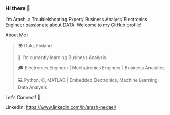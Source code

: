 ### Hi there 👋

I'm Arash, a Troublelshooting Expert/ Business Analyst/ Electronics Engineer passionate about DATA. Welcome to my GitHub profile!

About Me ℹ️

>🌍 Oulu, Finland
>
>🌱 I’m currently learning Business Analysis
>
>🎓 Electronics Engineer | Mechatronics Engineer | Business Analytics
>
>💻 Python, C, MATLAB | Embedded Electronics, Machine Learning, Data Analysis

Let's Connect! 🤝

LinkedIn: https://www.linkedin.com/in/arash-nedaei/
